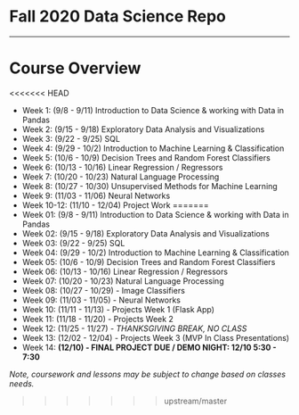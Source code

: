 # Fall 2020 Data Science Repo
---

# Course Overview
<<<<<<< HEAD
* Week 1: (9/8 - 9/11)  Introduction to Data Science & working with Data in Pandas
* Week 2: (9/15 - 9/18)  Exploratory Data Analysis and Visualizations
* Week 3: (9/22 - 9/25)  SQL
* Week 4: (9/29 - 10/2)  Introduction to Machine Learning & Classification
* Week 5: (10/6 - 10/9)  Decision Trees and Random Forest Classifiers
* Week 6: (10/13 - 10/16)  Linear Regression / Regressors  
* Week 7: (10/20 - 10/23)  Natural Language Processing
* Week 8: (10/27 - 10/30)  Unsupervised Methods for Machine Learning
* Week 9: (11/03 - 11/06)  Neural Networks
* Week 10-12: (11/10 - 12/04)  Project Work
=======
* Week 01: (9/8 - 9/11)  Introduction to Data Science & working with Data in Pandas
* Week 02: (9/15 - 9/18)  Exploratory Data Analysis and Visualizations
* Week 03: (9/22 - 9/25)  SQL
* Week 04: (9/29 - 10/2)  Introduction to Machine Learning & Classification
* Week 05: (10/6 - 10/9)  Decision Trees and Random Forest Classifiers
* Week 06: (10/13 - 10/16)  Linear Regression / Regressors  
* Week 07: (10/20 - 10/23)  Natural Language Processing
* Week 08: (10/27 - 10/29) - Image Classifiers
* Week 09: (11/03 - 11/05) - Neural Networks
* Week 10: (11/11 - 11/13) - Projects Week 1 (Flask App)
* Week 11: (11/18 - 11/20) - Projects Week 2  
* Week 12: (11/25 - 11/27) - _THANKSGIVING BREAK, NO CLASS_
* Week 13: (12/02 - 12/04) - Projects Week 3 (MVP In Class Presentations)
* Week 14: __(12/10) - FINAL PROJECT DUE / DEMO NIGHT: 12/10 5:30 - 7:30__


_Note, coursework and lessons may be subject to change based on classes needs._





>>>>>>> upstream/master
